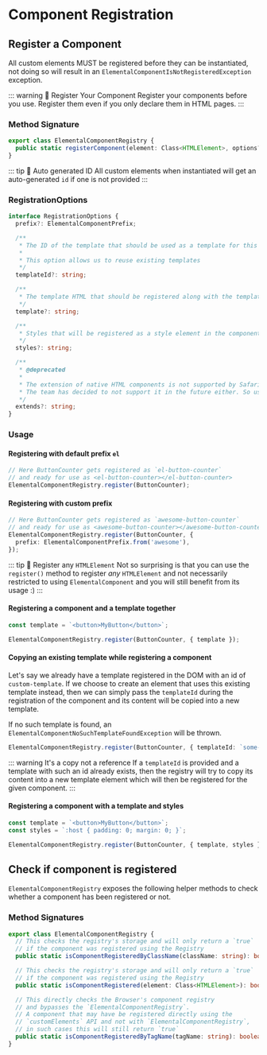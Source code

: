 # Component Registration

## Register a Component

All custom elements MUST be registered before they can be instantiated, not doing so will result in an
`ElementalComponentIsNotRegisteredException` exception.

::: warning 👺 Register Your Component
Register your components before you use. Register them even if you only declare them in HTML pages.
:::

### Method Signature

```ts
export class ElementalComponentRegistry {
  public static registerComponent(element: Class<HTMLElement>, options?: RegistrationOptions): void {}
}
```

::: tip 💁 Auto generated ID
All custom elements when instantiated will get an auto-generated `id` if one is not provided
:::

### RegistrationOptions

```ts
interface RegistrationOptions {
  prefix?: ElementalComponentPrefix;

  /**
   * The ID of the template that should be used as a template for this component
   *
   * This option allows us to reuse existing templates
   */
  templateId?: string;

  /**
   * The template HTML that should be registered along with the template registration
   */
  template?: string;

  /**
   * Styles that will be registered as a style element in the component root
   */
  styles?: string;

  /**
   * @deprecated
   *
   * The extension of native HTML components is not supported by Safari.
   * The team has decided to not support it in the future either. So use this functionality with caution
   */
  extends?: string;
}
```

### Usage

#### Registering with default prefix `el`

```ts
// Here ButtonCounter gets registered as `el-button-counter`
// and ready for use as <el-button-counter></el-button-counter>
ElementalComponentRegistry.register(ButtonCounter);
```

#### Registering with custom prefix

```ts
// Here ButtonCounter gets registered as `awesome-button-counter`
// and ready for use as <awesome-button-counter></awesome-button-counter>
ElementalComponentRegistry.register(ButtonCounter, {
  prefix: ElementalComponentPrefix.from('awesome'),
});
```

::: tip 💁 Register any `HTMLElement`
Not so surprising is that you can use the `register()` method to register _any_ `HTMLElement` and not necessarily
restricted to using `ElementalComponent` and you will still benefit from its usage :)
:::

#### Registering a component and a template together

```ts
const template = `<button>MyButton</button>`;

ElementalComponentRegistry.register(ButtonCounter, { template });
```

#### Copying an existing template while registering a component

Let's say we already have a template registered in the DOM with an id of `custom-template`.
If we choose to create an element that uses this existing template instead,
then we can simply pass the `templateId` during the registration of
the component and its content will be copied into a new template.

If no such template is found, an `ElementalComponentNoSuchTemplateFoundException` will be thrown.

```ts
ElementalComponentRegistry.register(ButtonCounter, { templateId: `some-template-id` });
```

::: warning It's a copy not a reference
If a `templateId` is provided and a template with such an id already exists, then the
registry will try to copy its content into a new template element which will then be
registered for the given component.
:::

#### Registering a component with a template and styles

```ts
const template = `<button>MyButton</button>`;
const styles = `:host { padding: 0; margin: 0; }`;

ElementalComponentRegistry.register(ButtonCounter, { template, styles });
```

## Check if component is registered

`ElementalComponentRegistry` exposes the following helper methods to check whether a component has been registered or
not.

### Method Signatures

```ts
export class ElementalComponentRegistry {
  // This checks the registry's storage and will only return a `true`
  // if the component was registered using the Registry
  public static isComponentRegisteredByClassName(className: string): boolean {}

  // This checks the registry's storage and will only return a `true`
  // if the component was registered using the Registry
  public static isComponentRegistered(element: Class<HTMLElement>): boolean {}

  // This directly checks the Browser's component registry
  // and bypasses the `ElementalComponentRegistry`.
  // A component that may have be registered directly using the
  // `customElements` API and not with `ElementalComponentRegistry`,
  // in such cases this will still return `true`
  public static isComponentRegisteredByTagName(tagName: string): boolean {}
}
```
